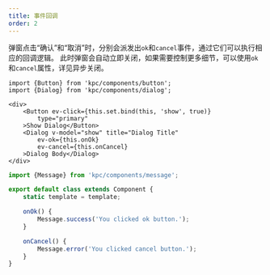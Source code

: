 ```yaml
---
title: 事件回调
order: 2
---
```


弹窗点击“确认”和“取消”时，分别会派发出`ok`和`cancel`事件，通过它们可以执行相应的回调逻辑。
此时弹窗会自动立即关闭，如果需要控制更多细节，可以使用`ok`和`cancel`属性，详见异步关闭。

```vdt
import {Button} from 'kpc/components/button';
import {Dialog} from 'kpc/components/dialog';

<div>
    <Button ev-click={this.set.bind(this, 'show', true)}
        type="primary"
    >Show Dialog</Button>
    <Dialog v-model="show" title="Dialog Title"
        ev-ok={this.onOk}
        ev-cancel={this.onCancel}
    >Dialog Body</Dialog>
</div>
```

```ts
import {Message} from 'kpc/components/message';

export default class extends Component {
    static template = template;

    onOk() {
        Message.success('You clicked ok button.');
    }

    onCancel() {
        Message.error('You clicked cancel button.');
    }
}
```
